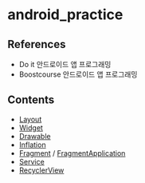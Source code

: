 # android_practice

## References
- Do it 안드로이드 앱 프로그래밍  
- Boostcourse 안드로이드 앱 프로그래밍

## Contents
- [Layout](https://github.com/jimin3263/android_practice/blob/master/android_md/1.Layout.md)  
- [Widget](https://github.com/jimin3263/android_practice/blob/master/android_md/2.widget.md)  
- [Drawable](https://github.com/jimin3263/android_practice/blob/master/android_md/3.drawable.md)  
- [Inflation](https://github.com/jimin3263/android_practice/blob/master/android_md/4.Inflation,Intent.md)  
- [Fragment](https://github.com/jimin3263/android_practice/blob/master/android_md/5-1.Fragment.md) / [FragmentApplication](https://github.com/jimin3263/android_practice/blob/master/android_md/5-2.Fragment_application.md)  
- [Service](https://github.com/jimin3263/android_practice/blob/master/android_md/6.Service.md) 
- [RecyclerView](https://github.com/jimin3263/android_practice/blob/master/android_md/7.Custom.md)
